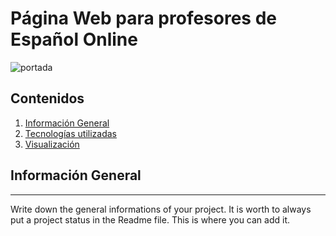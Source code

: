 # Página Web para profesores de Español Online

![portada](https://user-images.githubusercontent.com/74453440/144592150-b60f68be-a89e-4217-91bc-eb0ccbe96d40.jpg)

## Contenidos
1. [Información General](#información-general)
2. [Tecnologías utilizadas](#tecnologías)
3. [Visualización](#visualización)

## Información General
***
Write down the general informations of your project. It is worth to always put a project status in the Readme file. This is where you can add it. 
